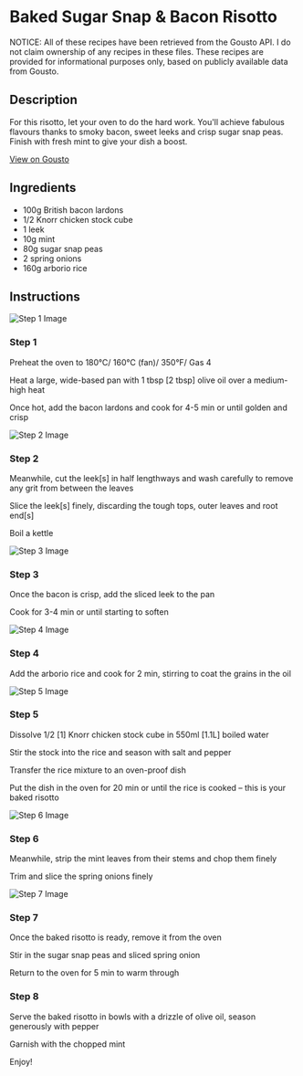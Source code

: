 # Baked Sugar Snap & Bacon Risotto

NOTICE: All of these recipes have been retrieved from the Gousto API. I do not claim ownership of any recipes in these files. These recipes are provided for informational purposes only, based on publicly available data from Gousto.

## Description

For this risotto, let your oven to do the hard work. You'll achieve fabulous flavours thanks to smoky bacon, sweet leeks and crisp sugar snap peas. Finish with fresh mint to give your dish a boost. 

[View on Gousto](https://www.gousto.co.uk/recipes/cookbook/baked-sugar-snap-bacon-risotto)

## Ingredients

- 100g British bacon lardons
- 1/2 Knorr chicken stock cube
- 1 leek 
- 10g mint
- 80g sugar snap peas
- 2 spring onions
- 160g arborio rice

## Instructions

![Step 1 Image](https://production-media.gousto.co.uk/cms/recipe-step-image/224.step-1-x200.jpg)

### Step 1

Preheat the oven to 180°C/ 160°C (fan)/ 350°F/ Gas 4

Heat a large, wide-based pan with 1 tbsp <span class="text-danger">[2 tbsp] </span>olive oil over a medium-high heat

Once hot, add the bacon lardons and cook for 4-5 min or until golden and crisp

![Step 2 Image](https://production-media.gousto.co.uk/cms/recipe-step-image/224.step-2-x200.jpg)

### Step 2

Meanwhile, cut the leek<span class="text-danger">[s]</span> in half lengthways and wash carefully to remove any grit from between the leaves

Slice the leek<span class="text-danger">[s]</span> finely, discarding the tough tops, outer leaves and root end<span class="text-danger">[s]</span>

Boil a kettle

![Step 3 Image](https://production-media.gousto.co.uk/cms/recipe-step-image/224.step-3-x200.jpg)

### Step 3

Once the bacon is crisp, add the sliced leek to the pan

Cook for 3-4 min or until starting to soften

![Step 4 Image](https://production-media.gousto.co.uk/cms/recipe-step-image/224.step-4-x200.jpg)

### Step 4

Add the arborio rice and cook for 2 min, stirring to coat the grains in the oil

![Step 5 Image](https://production-media.gousto.co.uk/cms/recipe-step-image/224.step-5-x200.jpg)

### Step 5

Dissolve 1/2<span class="text-danger"> [1]</span> Knorr chicken stock cube in 550ml <span class="text-danger">[1.1L] </span>boiled water

Stir the stock into the rice and season with salt and pepper

Transfer the rice mixture to an oven-proof dish

Put the dish in the oven for 20 min or until the rice is cooked – this is your baked risotto

![Step 6 Image](https://production-media.gousto.co.uk/cms/recipe-step-image/224.step-6-x200.jpg)

### Step 6

Meanwhile, strip the mint leaves from their stems and chop them finely

Trim and slice the spring onions finely

![Step 7 Image](https://production-media.gousto.co.uk/cms/recipe-step-image/224.step-7-x200.jpg)

### Step 7

Once the baked risotto is ready, remove it from the oven

Stir in the sugar snap peas and sliced spring onion

Return to the oven for 5 min to warm through

### Step 8

Serve the baked risotto in bowls with a drizzle of olive oil, season generously with pepper

Garnish with the chopped mint

Enjoy!

